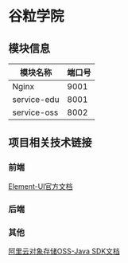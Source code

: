 # 谷粒学院


## 模块信息
|模块名称|端口号|
|---|---|
|Nginx|9001|
|service-edu|8001|
|service-oss|8002|


## 项目相关技术链接

### 前端
[Element-UI官方文档](https://element.eleme.cn/#/zh-CN/component/layout)

### 后端

### 其他
[阿里云对象存储OSS-Java SDK文档](https://help.aliyun.com/document_detail/32008.htm?spm=a2c4g.11186623.2.6.4d4df2eeAielrM#concept-32008-zh)